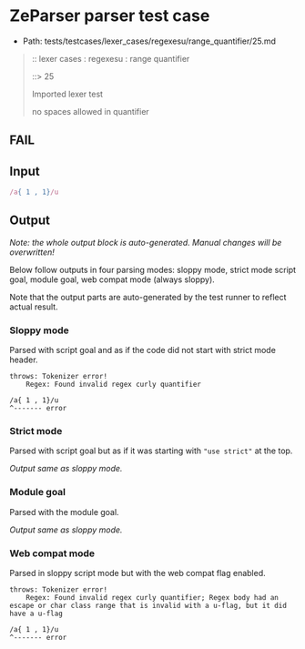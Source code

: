 # ZeParser parser test case

- Path: tests/testcases/lexer_cases/regexesu/range_quantifier/25.md

> :: lexer cases : regexesu : range quantifier
>
> ::> 25
>
> Imported lexer test
>
> no spaces allowed in quantifier

## FAIL

## Input

`````js
/a{ 1 , 1}/u
`````

## Output

_Note: the whole output block is auto-generated. Manual changes will be overwritten!_

Below follow outputs in four parsing modes: sloppy mode, strict mode script goal, module goal, web compat mode (always sloppy).

Note that the output parts are auto-generated by the test runner to reflect actual result.

### Sloppy mode

Parsed with script goal and as if the code did not start with strict mode header.

`````
throws: Tokenizer error!
    Regex: Found invalid regex curly quantifier

/a{ 1 , 1}/u
^------- error
`````

### Strict mode

Parsed with script goal but as if it was starting with `"use strict"` at the top.

_Output same as sloppy mode._

### Module goal

Parsed with the module goal.

_Output same as sloppy mode._

### Web compat mode

Parsed in sloppy script mode but with the web compat flag enabled.

`````
throws: Tokenizer error!
    Regex: Found invalid regex curly quantifier; Regex body had an escape or char class range that is invalid with a u-flag, but it did have a u-flag

/a{ 1 , 1}/u
^------- error
`````

